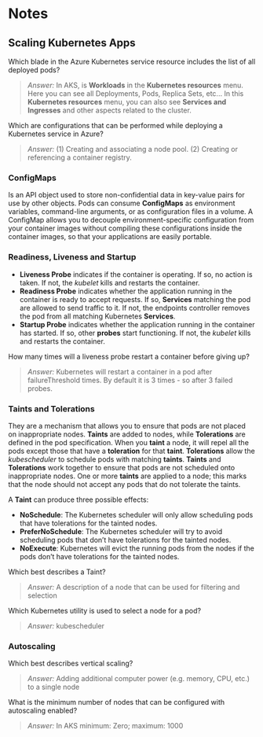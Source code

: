# Notes

## Scaling Kubernetes Apps

Which blade in the Azure Kubernetes service resource includes the list of all deployed pods?

> *Answer:* In AKS, is **Workloads** in the **Kubernetes resources** menu. Here you can see all Deployments, Pods, Replica Sets, etc... In this **Kubernetes resources** menu, you can also see **Services and Ingresses** and other aspects related to the cluster.

Which are configurations that can be performed while deploying a Kubernetes service in Azure?

> *Answer:* (1) Creating and associating a node pool. (2) Creating or referencing a container registry.

### ConfigMaps

Is an API object used to store non-confidential data in key-value pairs for use by other objects. Pods can consume **ConfigMaps** as environment variables, command-line arguments, or as configuration files in a volume. A ConfigMap allows you to decouple environment-specific configuration from your container images without compiling these configurations inside the container images, so that your applications are easily portable.

### Readiness, Liveness and Startup

- **Liveness Probe** indicates if the container is operating. If so, no action is taken. If not, the *kubelet* kills and restarts the container.
- **Readiness Probe** indicates whether the application running in the container is ready to accept requests. If so, **Services** matching the pod are allowed to send traffic to it. If not, the endpoints controller removes the pod from all matching Kubernetes **Services**.
- **Startup Probe** indicates whether the application running in the container has started. If so, other **probes** start functioning. If not, the *kubelet* kills and restarts the container.

How many times will a liveness probe restart a container before giving up?

> *Answer:* Kubernetes will restart a container in a pod after failureThreshold times. By default it is 3 times - so after 3 failed probes.

### Taints and Tolerations

They are a mechanism that allows you to ensure that pods are not placed on inappropriate nodes. **Taints** are added to nodes, while **Tolerations** are defined in the pod specification. When you **taint** a node, it will repel all the pods except those that have a **toleration** for that **taint**. **Tolerations** allow the *kubescheduler* to schedule pods with matching **taints**. **Taints** and **Tolerations** work together to ensure that pods are not scheduled onto inappropriate nodes. One or more **taints** are applied to a node; this marks that the node should not accept any pods that do not tolerate the taints.

A **Taint** can produce three possible effects:

- **NoSchedule**: The Kubernetes scheduler will only allow scheduling pods that have tolerations for the tainted nodes.
- **PreferNoSchedule**: The Kubernetes scheduler will try to avoid scheduling pods that don’t have tolerations for the tainted nodes.
- **NoExecute**: Kubernetes will evict the running pods from the nodes if the pods don’t have tolerations for the tainted nodes.

Which best describes a Taint?

> *Answer:* A description of a node that can be used for filtering and selection

Which Kubernetes utility is used to select a node for a pod?

> *Answer:* kubescheduler

### Autoscaling

Which best describes vertical scaling?

> *Answer:* Adding additional computer power (e.g. memory, CPU, etc.) to a single node

What is the minimum number of nodes that can be configured with autoscaling enabled?

> *Answer:* In AKS minimum: Zero; maximum: 1000
